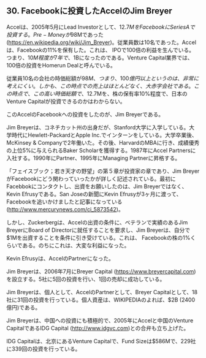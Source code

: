 ## 30. Facebookに投資したAccelのJim Breyer

Accelは、2005年5月にLead Investorとして、$12.7MをFacebookにSeries Aで投資する。Pre-Moneyが$98Mであった(https://en.wikipedia.org/wiki/Jim_Breyer)。従業員数は10名であった。Accelは、Facebookの11%を保有した。これは、 IPOで100倍の利益を生んでいる。つまり、$10M程度が7年で、$1Bになったのである。Venture Capital業界では、100倍の投資をHomerun Dealと呼んでいる。

従業員10名の会社の時価総額が$98M、つまり、100億円以上というのは、非常に考えにくい。しかも、この時点での売上はほとんどなく、大赤字会社である。この時点で、この高い時価総額で、$12.7Mを、株の保有率10%程度で、日本のVenture Capitalが投資できるのかはわからない。

このAccelのFacebookへの投資をしたのが、Jim Breyerである。

Jim Breyerは、コネチカット州の出身だが、Stanford大学に入学している。大学時代にHewlett-PackardとApple Inc.でインターンをしている。大学卒業後、McKinsey & Companyで2年働いた。その後、HarvardのMBAに行き、成績優秀の上位5%に与えられるBaker Scholarを獲得する。1987年にAccel Partnersに入社する。1990年にPartner、1995年にManaging Partnerに昇格する。

「フェイスブック；若き天才の野望」の第５章が投資家の章であり、Jim BreyerがFacebookにどう関わっていったかが詳しく記述されている。最初にFacebbokにコンタクトし、出資をお願いしたのは、Jim Breyerではなく、Kevin Efrusyである。San Joseの新聞にKevin Efrusyが3ヶ月に渡って、Facebookを追いかけましたと記事になっている(http://www.mercurynews.com/ci_5873542)。

しかし、Zuckerbergは、Accelの出資の条件に、ベテランで実績のあるJim BreyerにBoard of Directorに就任することを要求し、Jim Breyerは、自分で$1Mを出資することを条件に引き受けている。これは、 Facebookの株の1%くらいである。のちにこれは、大変な利益になった。

Kevin Efrusyは、AccelのPartnerになった。

Jim Breyerは、2006年7月にBreyer Capital (https://www.breyercapital.com)を設立する。5社に5回の投資を行い、1回の売却に成功している。

Jim Breyerは、個人として、AccelのPartnerとして、Breyer Capitalとして、18社に31回の投資を行っている。個人資産は、WIKIPEDIAのよれば、$2B (2400億円)である。

Jim Breyerは、中国への投資にも積極的で、2005年にAccelと中国のVenture CapitalであるIDG Capital (http://www.idgvc.com)との合弁も立ち上げた。

IDG Capitalは、北京にあるVenture Capitalで、Fund Sizeは$586Mで、229社に339回の投資を行っている。
